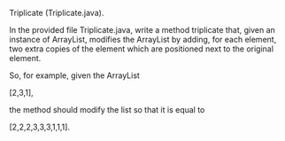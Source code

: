Triplicate (Triplicate.java).

In the provided file Triplicate.java, write a method triplicate that, given an instance of ArrayList<Integer>, modifies the ArrayList by adding, for each element, two extra copies of the element which are positioned next to the original element.

So, for example, given the ArrayList

[2,3,1],

the method should modify the list so that it is equal to

[2,2,2,3,3,3,1,1,1].